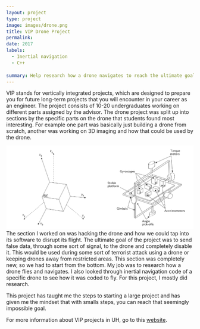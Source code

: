 ```yaml
---
layout: project
type: project
image: images/drone.png
title: VIP Drone Project
permalink:
date: 2017
labels:
  - Inertial navigation
  - C++
  
summary: Help research how a drone navigates to reach the ultimate goal of disrupting its flight internally
---
```


VIP stands for vertically integrated projects, which are designed to prepare you for future long-term projects that you will encounter in your career as an engineer. The project consists of 10-20 undergraduates working on different parts assigned by the advisor. The drone project was split up into sections by the specific parts on the drone that students found most interesting. For example one part was basically just building a drone from scratch, another was working on 3D imaging and how that could be used by the drone. 

<img class="ui medium center square floated image" src="../images/dronepic.png">
The section I worked on was hacking the drone and how we could tap into its software to disrupt its flight. The ultimate goal of the project was to send false data, through some sort of signal, to the drone and completely disable it. This would be used during some sort of terrorist attack using a drone or keeping drones away from restricted areas. This section was completely new, so we had to start from the bottom. My job was to research how a drone flies and navigates. I also looked through inertial navigation code of a specific drone to see how it was coded to fly. For this project, I mostly did research.

This project has taught me the steps to starting a large project and has given me the mindset that with smalls steps, you can reach that seemingly impossible goal. 

For more information about VIP projects in UH, go to this [website](https://sites.google.com/a/hawaii.edu/uh-vip/).
